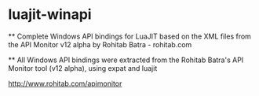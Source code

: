 luajit-winapi
=============

** Complete Windows API bindings for LuaJIT based on the XML files
   from the API Monitor v12 alpha by Rohitab Batra - rohitab.com

** All Windows API bindings were extracted from the Rohitab Batra's API Monitor tool (v12 alpha), using expat and luajit

http://www.rohitab.com/apimonitor


